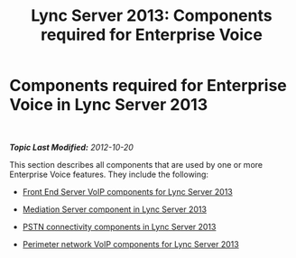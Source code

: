 ﻿---
title: 'Lync Server 2013: Components required for Enterprise Voice'
TOCTitle: Components required for Enterprise Voice
ms:assetid: ee219976-c39a-4b2f-988d-886c339700f7
ms:mtpsurl: https://technet.microsoft.com/en-us/library/Gg399076(v=OCS.15)
ms:contentKeyID: 48185752
ms.date: 07/23/2014
mtps_version: v=OCS.15
---

<div data-xmlns="http://www.w3.org/1999/xhtml">

<div class="topic" data-xmlns="http://www.w3.org/1999/xhtml" data-msxsl="urn:schemas-microsoft-com:xslt" data-cs="http://msdn.microsoft.com/en-us/">

<div data-asp="http://msdn2.microsoft.com/asp">

# Components required for Enterprise Voice in Lync Server 2013

</div>

<div id="mainSection">

<div id="mainBody">

<span> </span>

_**Topic Last Modified:** 2012-10-20_

This section describes all components that are used by one or more Enterprise Voice features. They include the following:

  - [Front End Server VoIP components for Lync Server 2013](lync-server-2013-front-end-server-voip-components.md)

  - [Mediation Server component in Lync Server 2013](lync-server-2013-mediation-server-component.md)

  - [PSTN connectivity components in Lync Server 2013](lync-server-2013-pstn-connectivity-components.md)

  - [Perimeter network VoIP components for Lync Server 2013](lync-server-2013-perimeter-network-voip-components.md)

</div>

<span> </span>

</div>

</div>

</div>

